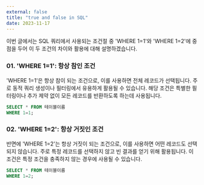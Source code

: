 ```yaml
---
external: false
title: "true and false in SQL"
date: 2023-11-17
---
```


이번 글에서는 SQL 쿼리에서 사용되는 조건절 중 'WHERE 1=1'와 'WHERE 1=2'에 중점을 두어 이 두 조건의 차이와 활용에 대해 설명하겠습니다.

### 01. 'WHERE 1=1': 항상 참인 조건

'WHERE 1=1'은 항상 참이 되는 조건으로, 이를 사용하면 전체 레코드가 선택됩니다.
주로 동적 쿼리 생성이나 필터링에서 유용하게 활용될 수 있습니다. 해당 조건은 특별한 필터링이나 추가 제약 없이 모든 레코드를 반환하도록 하는데 사용됩니다.

```SQL
SELECT * FROM 테이블이름
WHERE 1=1;
```

### 02. 'WHERE 1=2': 항상 거짓인 조건

반면에 'WHERE 1=2'는 항상 거짓이 되는 조건으로, 이를 사용하면 어떤 레코드도 선택되지 않습니다. 주로 특정 레코드를 선택하지 않고 빈 결과를 얻기 위해 활용됩니다. 이 조건은 특정 조건을 충족하지 않는 경우에 사용될 수 있습니다.

```SQL
SELECT * FROM 테이블이름
WHERE 1=2;
```

